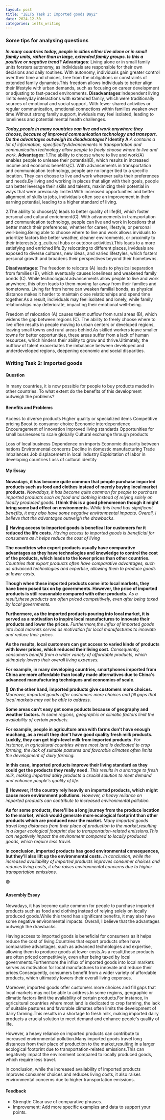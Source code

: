 ```yaml
---
layout: post
title: "IELTS Task 2: Imported goods Day2"
date: 2024-12-30
categories: ielts_writing
---
```


### Some tips for analysing questions
***In many countries today, people in cities either live alone or in small family units, rather than in large, extended family groups. Is this a positive or negative trend?***
**Advantages**:  Living alone or in small family units forsters autonomy, as individuals are responsible for their own decisions and daily routines. With autonomy, individuals gain greater control over their time and choices, free from the obligations or constraints of extended family dynamics.This freedom allows individuals to better align their lifestyle with urban demands, such as focusing on career development or adjusting to fast-paced environments.
**Disadvantages**:Independent living limits everyday interactions with extended family, which were traditionally sources of emotional and social support. With fewer shared activities or regular communication, emotional connections within families weaken over time.Without strong family support, inviduals may feel isolated, leading to loneliness and potential mental health challenges.

***Today,people in many countries can live and work anywhere they choose, because of improved communication technology and transport. Do the advantages outweigh its disadvantages?***
**Identify A**:*A contains a lot of information, specifically:Advancements in transportation and communication technology allow people to freely choose where to live and work.* 
**Advantages**: 
1.The ability to choose where to live and work(A) enables people to unlease their potential(B), which results in increased income and economic benefits(C).
With advancements in transportation and communication technology, people are no longer tied to a specific location. They can choose to live and work wherever suits their preferences and needs.By living and working in places that align with their goals, people can better leverage their skills and talents, maximizing their potential in ways that were previously limited.With increased opportunities and better alignment of skills to jobs, individuals often see an improvement in their earning potential, leading to a higher standard of living.

2.The ability to choose(A) leads to better quality of life(B), which foster personal and cultural enrichment(C).
With advancements in transportation and communication technology, people can live and work in locations that better match their preferences, whether for career, lifestyle, or personal well-being.Being able to choose where to live and work allows inviduals to prioritize factors like better weather, cleaner environments, or proximity to their interests(e.g.,cultural hubs or outdoor activities).This leads to a more satisfying and enriched life.By relocating to different places, inviduals are exposed to diverse cultures, new ideas, and varied lifestyles, which fosters personal growth and broadens their perspectives beyond their hometowns.

**Disadvantages**:
The freedom to relocate (A) leads to physical separation from families (B), which eventually causes loneliness and weakened family bonds (C).
While technological advancements allow people to live and work anywhere, this often leads to them moving far away from their families and hometowns. Living far from home can weaken familial bonds, as physical distance makes it harder to maintain close relationships and spend time together.As a result, individuals may feel isolated and lonely, while family relationships may deteriorate, impacting their emotional well-being.

 Freedom of relocation (A) causes talent outflow from rural areas (B), which widens the gap between regions (C).
 The ability to freely choose where to live often results in people moving to urban centers or developed regions, leaving small towns and rural areas behind.As skilled workers leave smaller towns for better opportunities, these areas suffer from a lack of human resources, which hinders their ability to grow and thrive.Ultimately, the outflow of talent exacerbates the imbalance between developed and underdeveloped regions, deepening economic and social disparities.

### Writing Task 2: Imported goods


#### Question
In many countries, it is now possible for people to buy products maded in other countries. To what extent do the benefits of this development outweigh the problems?

#### Benefits and Problems
Access to diverse products
Higher quality or specialized items
Competitive pricing
Boost to consumer choice
Economic interdependence
Encouragement of innovation
Improved living standards
Opportunities for small businesses to scale globally
Cultural exchange through products

Loss of local business
Dependence on imports
Economic disparity between nations
Environmental concerns
Decline in domestic manufacturing
Trade imbalances
Job displacement in local industry
Exploitation of labor in developing countries
Loss of cultural identity

#### My Essay
**Nowadays, it has become quite common that people purchase imported products such as food and clothes instead of merely buying local market products.**
*Nowadays, it has become quite common for people to purchase imported products such as food and clothing instead of relying solely on locally produced goods.*
**I think this is a good phenomenon though it might bring some bad effect on environments.**
*While this trend has significant benefits, it may also have some negative environmental impacts. Overall, I believe that the advantages outweigh the drawbacks.*

🔴
**Having access to imported goods is benefical for customers for it reduced the life costs.**
*Having access to imported goods is beneficial for consumers as it helps reduce the cost of living*


**The counttries who export products usually have comparative advantages as they have technologies and knowledge to control the cost of the products, which leads to the lower prices than other countries.**
*Countries that export products often have comparative advantages, such as advanced technologies and expertise, allowing them to produce goods at lower costs.*


**Though when these imported products come into local markets, they have been posed tax on by governments. However, the price of imported products is still reasonable compared with other products.**
*As a result,these products are often priced competitively, even after being taxed by local governments.*


**Furthermore, as the imported products pouring into local market, it is served as a motivation to inspire local manufactures to innovate their products and lower the prices.**
*Furthermore,the influx of imported goods into local markets serves as motivation for local manufactures to innovate and reduce their prices.*


**As the results, local customers can get access to varied kinds of products with lower prices, which reduced their living cost.**
*Consequently, consumers benefit from a wider variety of affordable products, which ultimately lowers their overall living expenses.*

**For example, in many developing countries, smartphones imported from China are more affordable than locally made alternatives due to China's advanced manufacturing techniques and economies of scale.**

🔴
**On the other hand, imported products give customers more choices.** 
*Moreover, imported goods offer customers more choices and fill gaps that local markets may not be able to address.*

**Some areas can't easy get some poducts because of geography and weather factors.** 
*In some regions, geographic or climatic factors limit the availability of certain products.*

**For example, people in agriculture area with farms don't have enough muchang, as a result they don't have good quality fresh milk products. Luckily, they can get high-level milk from imported products.**
*For instance, in agricultural countries where most land is dedicated to crop farming, the lack of suitable pastures and favorable climates often limits the development of dairy farming.*

**In this case, imported products improve their living standard as they could get the products they really need.**
*This results in a shortage to fresh milk, making imported dairy products a crucial solution to meet demand and enhance people's quality of life.*

🔴
**However, if the country rely heavily on imported products, which might cause more environment pollutions.**
*However, a heavy reliance on imported products can contribute to increased environmental pollution.*

**As for some products, there'll be a long journey from the produce location to the market, which would generate more ecological footprint than other products which are produced near the market.**
*Many imported goods travel long distances from their place of production to the market,resulting in a larger ecological footprint due to transportation-related emissions.This can negatively impact the environment compared to locally produced goods, which require less travel.*


**In conclusion, imported products has good environmental consequences, but they'll also lift up the environmental costs.**
*In conclusion, while the increased availability of imported products improves consumer choices and reduces living costs, it also raises environmental concerns due to higher transportation emissions.*

🟢

#### Assembly Essay
Nowadays, it has become quite common for people to purchase imported products such as food and clothing instead of relying solely on locally produced goods.While this trend has significant benefits, it may also have some negative environmental impacts. Overall, I believe that the advantages outweigh the drawbacks.

Having access to imported goods is beneficial for consumers as it helps reduce the cost of living.Countries that export products often have comparative advantages, such as advanced technologies and expertise, allowing them to produce goods at lower costs.As a result,these products are often priced competitively, even after being taxed by local governments.Furthermore,the influx of imported goods into local markets serves as motivation for local manufactures to innovate and reduce their prices.Consequently, consumers benefit from a wider variety of affordable products, which ultimately lowers their overall living expenses.

Moreover, imported goods offer customers more choices and fill gaps that local markets may not be able to address.In some regions, geographic or climatic factors limit the availability of certain products.For instance, in agricultural countries where most land is dedicated to crop farming, the lack of suitable pastures and favorable climates often limits the development of dairy farming.This results in a shortage to fresh milk, making imported dairy products a crucial solution to meet demand and enhance people's quality of life.

However, a heavy reliance on imported products can contribute to increased environmental pollution.Many imported goods travel long distances from their place of production to the market,resulting in a larger ecological footprint due to transportation-related emissions.This can negatively impact the environment compared to locally produced goods, which require less travel.

In conclusion, while the increased availability of imported products improves consumer choices and reduces living costs, it also raises environmental concerns due to higher transportation emissions.




#### Feedback
- Strength: Clear use of comparative phrases.
- Improvement: Add more specific examples and data to support your points.
